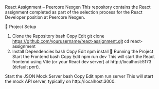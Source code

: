 React Assignment – Peercore Nexgen
This repository contains the React assignment completed as part of the selection process for the React Developer position at Peercore Nexgen.

🔧 Project Setup
1. Clone the Repository
bash
Copy
Edit
git clone https://github.com/yourusername/react-assignment.git
cd react-assignment
2. Install Dependencies
bash
Copy
Edit
npm install
🚀 Running the Project
Start the Frontend
bash
Copy
Edit
npm run dev
This will start the React frontend using Vite (or your React dev server) at http://localhost:5173 (default port).

Start the JSON Mock Server
bash
Copy
Edit
npm run server
This will start the mock API server, typically on http://localhost:3000.


